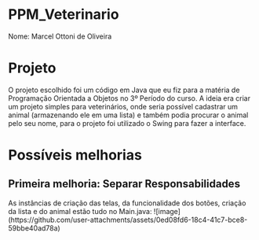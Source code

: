 # PPM_Veterinario
Nome: Marcel Ottoni de Oliveira

# Projeto
O projeto escolhido foi um código em Java que eu fiz para a matéria de Programação Orientada a Objetos no 3º Período do curso. A ideia era criar um projeto simples para veterinários, onde seria possível cadastrar um animal (armazenando ele em uma lista) e também podia procurar o animal pelo seu nome, para o projeto foi utilizado o Swing para fazer a interface.

# Possíveis melhorias
<h2>Primeira melhoria: Separar Responsabilidades</h2>
As instâncias de criação das telas, da funcionalidade dos botões, criação da lista e do animal estão tudo no Main.java:
![image](https://github.com/user-attachments/assets/0ed08fd6-18c4-41c7-bce8-59bbe40ad78a)
